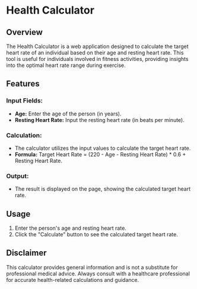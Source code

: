 # Health Calculator

## Overview

The Health Calculator is a web application designed to calculate the target heart rate of an individual based on their age and resting heart rate. This tool is useful for individuals involved in fitness activities, providing insights into the optimal heart rate range during exercise.

## Features

### Input Fields:

- **Age:** Enter the age of the person (in years).
- **Resting Heart Rate:** Input the resting heart rate (in beats per minute).

### Calculation:

- The calculator utilizes the input values to calculate the target heart rate.
- **Formula:** Target Heart Rate = (220 - Age - Resting Heart Rate) * 0.6 + Resting Heart Rate.

### Output:

- The result is displayed on the page, showing the calculated target heart rate.

## Usage


1. Enter the person's age and resting heart rate.
2. Click the "Calculate" button to see the calculated target heart rate.

## Disclaimer

This calculator provides general information and is not a substitute for professional medical advice. Always consult with a healthcare professional for accurate health-related calculations and guidance.
